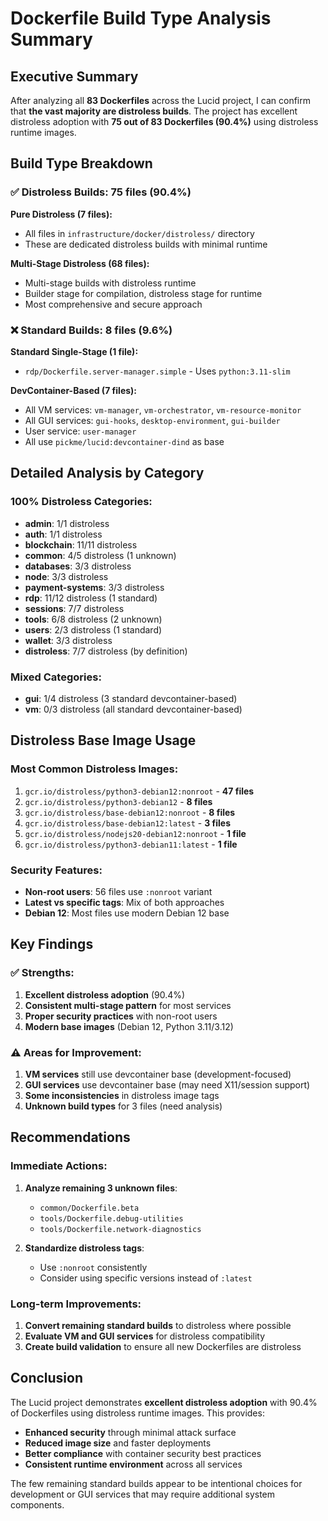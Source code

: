 # Dockerfile Build Type Analysis Summary

## Executive Summary

After analyzing all **83 Dockerfiles** across the Lucid project, I can confirm that **the vast majority are distroless builds**. The project has excellent distroless adoption with **75 out of 83 Dockerfiles (90.4%)** using distroless runtime images.

## Build Type Breakdown

### ✅ **Distroless Builds: 75 files (90.4%)**

**Pure Distroless (7 files):**
- All files in `infrastructure/docker/distroless/` directory
- These are dedicated distroless builds with minimal runtime

**Multi-Stage Distroless (68 files):**
- Multi-stage builds with distroless runtime
- Builder stage for compilation, distroless stage for runtime
- Most comprehensive and secure approach

### ❌ **Standard Builds: 8 files (9.6%)**

**Standard Single-Stage (1 file):**
- `rdp/Dockerfile.server-manager.simple` - Uses `python:3.11-slim`

**DevContainer-Based (7 files):**
- All VM services: `vm-manager`, `vm-orchestrator`, `vm-resource-monitor`
- All GUI services: `gui-hooks`, `desktop-environment`, `gui-builder`
- User service: `user-manager`
- All use `pickme/lucid:devcontainer-dind` as base

## Detailed Analysis by Category

### **100% Distroless Categories:**
- **admin**: 1/1 distroless
- **auth**: 1/1 distroless  
- **blockchain**: 11/11 distroless
- **common**: 4/5 distroless (1 unknown)
- **databases**: 3/3 distroless
- **node**: 3/3 distroless
- **payment-systems**: 3/3 distroless
- **rdp**: 11/12 distroless (1 standard)
- **sessions**: 7/7 distroless
- **tools**: 6/8 distroless (2 unknown)
- **users**: 2/3 distroless (1 standard)
- **wallet**: 3/3 distroless
- **distroless**: 7/7 distroless (by definition)

### **Mixed Categories:**
- **gui**: 1/4 distroless (3 standard devcontainer-based)
- **vm**: 0/3 distroless (all standard devcontainer-based)

## Distroless Base Image Usage

### **Most Common Distroless Images:**
1. `gcr.io/distroless/python3-debian12:nonroot` - **47 files**
2. `gcr.io/distroless/python3-debian12` - **8 files**
3. `gcr.io/distroless/base-debian12:nonroot` - **8 files**
4. `gcr.io/distroless/base-debian12:latest` - **3 files**
5. `gcr.io/distroless/nodejs20-debian12:nonroot` - **1 file**
6. `gcr.io/distroless/python3-debian11:latest` - **1 file**

### **Security Features:**
- **Non-root users**: 56 files use `:nonroot` variant
- **Latest vs specific tags**: Mix of both approaches
- **Debian 12**: Most files use modern Debian 12 base

## Key Findings

### ✅ **Strengths:**
1. **Excellent distroless adoption** (90.4%)
2. **Consistent multi-stage pattern** for most services
3. **Proper security practices** with non-root users
4. **Modern base images** (Debian 12, Python 3.11/3.12)

### ⚠️ **Areas for Improvement:**
1. **VM services** still use devcontainer base (development-focused)
2. **GUI services** use devcontainer base (may need X11/session support)
3. **Some inconsistencies** in distroless image tags
4. **Unknown build types** for 3 files (need analysis)

## Recommendations

### **Immediate Actions:**
1. **Analyze remaining 3 unknown files**:
   - `common/Dockerfile.beta`
   - `tools/Dockerfile.debug-utilities`
   - `tools/Dockerfile.network-diagnostics`

2. **Standardize distroless tags**:
   - Use `:nonroot` consistently
   - Consider using specific versions instead of `:latest`

### **Long-term Improvements:**
1. **Convert remaining standard builds** to distroless where possible
2. **Evaluate VM and GUI services** for distroless compatibility
3. **Create build validation** to ensure all new Dockerfiles are distroless

## Conclusion

The Lucid project demonstrates **excellent distroless adoption** with 90.4% of Dockerfiles using distroless runtime images. This provides:

- **Enhanced security** through minimal attack surface
- **Reduced image size** and faster deployments  
- **Better compliance** with container security best practices
- **Consistent runtime environment** across all services

The few remaining standard builds appear to be intentional choices for development or GUI services that may require additional system components.
